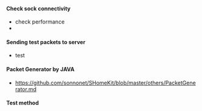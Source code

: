 #### Check sock connectivity 
 - check performance
 - 
 
#### Sending test packets to server
 - test

#### Packet Generator by JAVA
 - https://github.com/sonnonet/SHomeKit/blob/master/others/PacketGenerator.md


#### Test method
